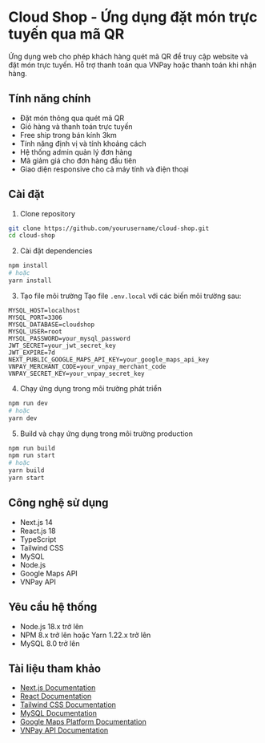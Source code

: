 # Cloud Shop - Ứng dụng đặt món trực tuyến qua mã QR

Ứng dụng web cho phép khách hàng quét mã QR để truy cập website và đặt món trực tuyến. Hỗ trợ thanh toán qua VNPay hoặc thanh toán khi nhận hàng.

## Tính năng chính

- Đặt món thông qua quét mã QR
- Giỏ hàng và thanh toán trực tuyến
- Free ship trong bán kính 3km
- Tính năng định vị và tính khoảng cách
- Hệ thống admin quản lý đơn hàng
- Mã giảm giá cho đơn hàng đầu tiên
- Giao diện responsive cho cả máy tính và điện thoại

## Cài đặt

1. Clone repository
```bash
git clone https://github.com/yourusername/cloud-shop.git
cd cloud-shop
```

2. Cài đặt dependencies
```bash
npm install
# hoặc
yarn install
```

3. Tạo file môi trường
Tạo file `.env.local` với các biến môi trường sau:
```
MYSQL_HOST=localhost
MYSQL_PORT=3306
MYSQL_DATABASE=cloudshop
MYSQL_USER=root
MYSQL_PASSWORD=your_mysql_password
JWT_SECRET=your_jwt_secret_key
JWT_EXPIRE=7d
NEXT_PUBLIC_GOOGLE_MAPS_API_KEY=your_google_maps_api_key
VNPAY_MERCHANT_CODE=your_vnpay_merchant_code
VNPAY_SECRET_KEY=your_vnpay_secret_key
```

4. Chạy ứng dụng trong môi trường phát triển
```bash
npm run dev
# hoặc
yarn dev
```

5. Build và chạy ứng dụng trong môi trường production
```bash
npm run build
npm run start
# hoặc
yarn build
yarn start
```

## Công nghệ sử dụng

- Next.js 14
- React.js 18
- TypeScript
- Tailwind CSS
- MySQL
- Node.js
- Google Maps API
- VNPay API

## Yêu cầu hệ thống

- Node.js 18.x trở lên
- NPM 8.x trở lên hoặc Yarn 1.22.x trở lên
- MySQL 8.0 trở lên

## Tài liệu tham khảo

- [Next.js Documentation](https://nextjs.org/docs)
- [React Documentation](https://reactjs.org/docs)
- [Tailwind CSS Documentation](https://tailwindcss.com/docs)
- [MySQL Documentation](https://dev.mysql.com/doc/)
- [Google Maps Platform Documentation](https://developers.google.com/maps/documentation)
- [VNPay API Documentation](https://sandbox.vnpayment.vn/apis) 